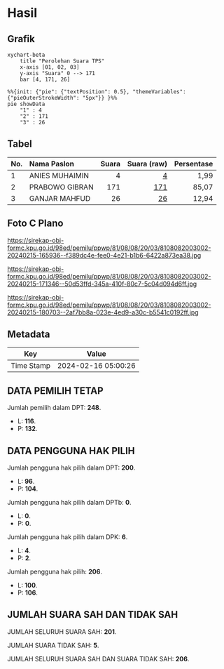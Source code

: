 # Hasil

## Grafik

```mermaid
xychart-beta
    title "Perolehan Suara TPS"
    x-axis [01, 02, 03]
    y-axis "Suara" 0 --> 171
    bar [4, 171, 26]
```

```mermaid
%%{init: {"pie": {"textPosition": 0.5}, "themeVariables": {"pieOuterStrokeWidth": "5px"}} }%%
pie showData
    "1" : 4
    "2" : 171
    "3" : 26
```

## Tabel

| No. | Nama Paslon    | Suara | Suara (raw) | Persentase |
|:--- |:-------------- | -----:| -----------:| ----------:|
| 1   | ANIES MUHAIMIN | 4     | [4][p-1]    | 1,99       |
| 2   | PRABOWO GIBRAN | 171   | [171][p-2]  | 85,07      |
| 3   | GANJAR MAHFUD  | 26    | [26][p-3]   | 12,94      |


[p-1]: https://github.com/gigit-pemilu/pemilu-2024-81-maluku/blob/main/pilpres/hitung-suara/sub/81-maluku/sub/08-maluku-barat-daya/sub/08-pulau-leti/sub/2003-tutukey/sub/002-tps/sub/paslon-1.txt
[p-2]: https://github.com/gigit-pemilu/pemilu-2024-81-maluku/blob/main/pilpres/hitung-suara/sub/81-maluku/sub/08-maluku-barat-daya/sub/08-pulau-leti/sub/2003-tutukey/sub/002-tps/sub/paslon-2.txt
[p-3]: https://github.com/gigit-pemilu/pemilu-2024-81-maluku/blob/main/pilpres/hitung-suara/sub/81-maluku/sub/08-maluku-barat-daya/sub/08-pulau-leti/sub/2003-tutukey/sub/002-tps/sub/paslon-3.txt

## Foto C Plano

https://sirekap-obj-formc.kpu.go.id/98ed/pemilu/ppwp/81/08/08/20/03/8108082003002-20240215-165936--f389dc4e-fee0-4e21-b1b6-6422a873ea38.jpg

https://sirekap-obj-formc.kpu.go.id/98ed/pemilu/ppwp/81/08/08/20/03/8108082003002-20240215-171346--50d53ffd-345a-410f-80c7-5c04d094d6ff.jpg

https://sirekap-obj-formc.kpu.go.id/98ed/pemilu/ppwp/81/08/08/20/03/8108082003002-20240215-180703--2af7bb8a-023e-4ed9-a30c-b5541c0192ff.jpg


## Metadata

| Key        | Value               |
| ---------- | ------------------- |
| Time Stamp | 2024-02-16 05:00:26 |


## DATA PEMILIH TETAP

Jumlah pemilih dalam DPT: **248**.
 * L: **116**.
 * P: **132**.

## DATA PENGGUNA HAK PILIH

Jumlah pengguna hak pilih dalam DPT: **200**.
 * L: **96**.
 * P: **104**.

Jumlah pengguna hak pilih dalam DPTb: **0**.
 * L: **0**.
 * P: **0**.

Jumlah pengguna hak pilih dalam DPK: **6**.
 * L: **4**.
 * P: **2**.

Jumlah pengguna hak pilih: **206**.
 * L: **100**.
 * P: **106**.

## JUMLAH SUARA SAH DAN TIDAK SAH

JUMLAH SELURUH SUARA SAH: **201**.

JUMLAH SUARA TIDAK SAH: **5**.

JUMLAH SELURUH SUARA SAH DAN SUARA TIDAK SAH: **206**.


